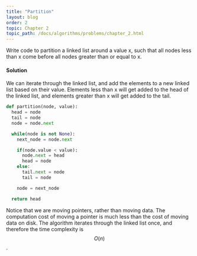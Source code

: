 ```yaml
---
title: "Partition"
layout: blog
order: 2
topic: Chapter 2
topic_path: /docs/algorithms/problems/chapter_2.html
---
```

Write code to partition a linked list around a value x, such that all nodes less than x come before all nodes greater than or equal to x.

#### Solution
We can iterate through the linked list, and add the elements to a new linked list based on their value. Elements less than x will get added to the head of the linked list, and elements greater than x will get added to the tail.

```python
def partition(node, value):
  head = node
  tail = node
  node = node.next

  while(node is not None):
    next_node = node.next

    if(node.value < value):
      node.next = head
      head = node
    else:
      tail.next = node
      tail = node

    node = next_node

  return head
```

Notice that we are moving pointers, rather than moving data. The computation cost of moving a pointer is much less than the cost of moving data on disk. The algorithm iterates through the linked list once, and therefore the time complexity is $$ O(n) $$.